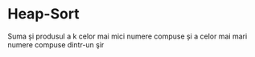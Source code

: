 # Heap-Sort
 Suma și produsul a k celor mai mici numere compuse și a celor mai mari numere compuse dintr-un şir
